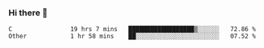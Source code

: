 ### Hi there 👋

<!--
**WShiBin/WShiBin** is a ✨ _special_ ✨ repository because its `README.md` (this file) appears on your GitHub profile.

Here are some ideas to get you started:

- 🔭 I’m currently working on ...
- 🌱 I’m currently learning ...
- 👯 I’m looking to collaborate on ...
- 🤔 I’m looking for help with ...
- 💬 Ask me about ...
- 📫 How to reach me: ...
- 😄 Pronouns: ...
- ⚡ Fun fact: ...
-->

<!--START_SECTION:waka-->

```text
C                19 hrs 7 mins   ██████████████████▒░░░░░░   72.86 %
Other            1 hr 58 mins    ██░░░░░░░░░░░░░░░░░░░░░░░   07.52 %
```

<!--END_SECTION:waka-->
